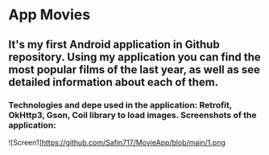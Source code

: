 # App Movies

## It's my first Android application in Github repository. Using my application you can find the most popular films of the last year, as well as see detailed information about each of them.

### Technologies and depe used in the application: Retrofit, OkHttp3, Gson, Coil library to load images. Screenshots of the application:
![Screen1]https://github.com/Safin717/MovieApp/blob/main/1.png

